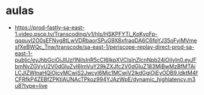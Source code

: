 # aulas
* https://prod-fastly-sa-east-1.video.pscp.tv/Transcoding/v1/hls/HSKPFYTi_KoKyoFp-qqquvl2O0sEFNvg8tLwVDRbaorSPuG9X8xfraqDA6C6fpYJ35oFyjMVmesfXeBWQc_Tnw/transcode/sa-east-1/periscope-replay-direct-prod-sa-east-1-public/eyJhbGciOiJIUzI1NiIsInR5cCI6IkpXVCIsInZlcnNpb24iOiIyIn0.eyJFbmNvZGVyU2V0dGluZyI6ImVuY29kZXJfc2V0dGluZ183MjBwMzBfMTAiLCJIZWlnaHQiOjcyMCwiS2JwcyI6Mjc1MCwiV2lkdGgiOjEyODB9.ldktM4fCFRfkP4ZEBfZPKtlAUNAcTPkoz994YJAzWpE/dynamic_highlatency.m3u8?type=live
